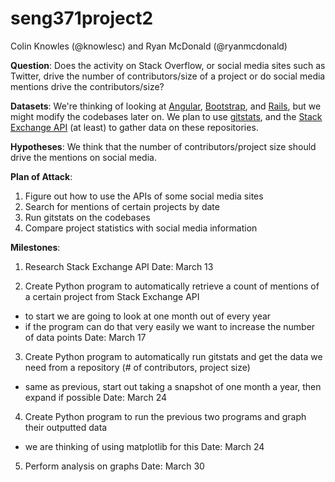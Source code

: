 # seng371project2

Colin Knowles (@knowlesc) and Ryan McDonald (@ryanmcdonald)

**Question**: Does the activity on Stack Overflow, or social media sites such as Twitter, drive the number of contributors/size of a project or do social media mentions drive the contributors/size?

**Datasets**: We're thinking of looking at [Angular](https://github.com/angular/angular.js), [Bootstrap](https://github.com/twbs/bootstrap), and [Rails](https://github.com/rails/rails), but we might modify the codebases later on. We plan to use [gitstats](http://gitstats.sourceforge.net), and the [Stack Exchange API](https://api.stackexchange.com) (at least) to gather data on these repositories.

**Hypotheses**: We think that the number of contributors/project size should drive the mentions on social media. 

**Plan of Attack**: 
1) Figure out how to use the APIs of some social media sites
2) Search for mentions of certain projects by date
2) Run gitstats on the codebases
3) Compare project statistics with social media information

**Milestones**:

1) Research Stack Exchange API
Date: March 13


2) Create Python program to automatically retrieve a count of mentions of a certain project from Stack Exchange API
  - to start we are going to look at one month out of every year
  - if the program can do that very easily we want to increase the number of data points
Date: March 17 


3) Create Python program to automatically run gitstats and get the data we need from a repository (# of contributors, project size)
  - same as previous, start out taking a snapshot of one month a year, then expand if possible
Date: March 24


4) Create Python program to run the previous two programs and graph their outputted data
  - we are thinking of using matplotlib for this
Date: March 24


5) Perform analysis on graphs
Date: March 30

